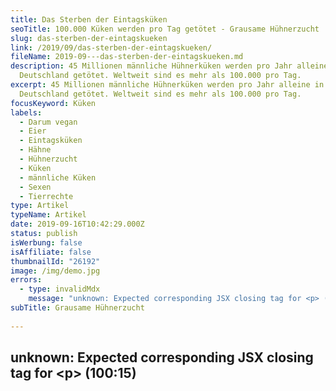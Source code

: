 ```yaml
---
title: Das Sterben der Eintagsküken
seoTitle: 100.000 Küken werden pro Tag getötet - Grausame Hühnerzucht
slug: das-sterben-der-eintagskueken
link: /2019/09/das-sterben-der-eintagskueken/
fileName: 2019-09---das-sterben-der-eintagskueken.md
description: 45 Millionen männliche Hühnerküken werden pro Jahr alleine in
  Deutschland getötet. Weltweit sind es mehr als 100.000 pro Tag.
excerpt: 45 Millionen männliche Hühnerküken werden pro Jahr alleine in
  Deutschland getötet. Weltweit sind es mehr als 100.000 pro Tag.
focusKeyword: Küken
labels:
  - Darum vegan
  - Eier
  - Eintagsküken
  - Hähne
  - Hühnerzucht
  - Küken
  - männliche Küken
  - Sexen
  - Tierrechte
type: Artikel
typeName: Artikel
date: 2019-09-16T10:42:29.000Z
status: publish
isWerbung: false
isAffiliate: false
thumbnailId: "26192"
image: /img/demo.jpg
errors:
  - type: invalidMdx
    message: "unknown: Expected corresponding JSX closing tag for <p> (100:15)"
subTitle: Grausame Hühnerzucht
  
---
```


## unknown: Expected corresponding JSX closing tag for &lt;p> (100:15)

<!--
**45 Millionen männliche Hühnerküken werden pro Jahr alleine in Deutschland
getötet. Weltweit sind es mehr als 100.000 pro Tag.**

Die Küken werden bei lebendigem Leib geschreddert oder vergast, weil sie für die
Züchter keinen Wert haben. Sie können weder Eier legen noch weisen sie das
schnelle Wachstum der Mastrassen auf.

Durch den Kauf von Eiern und Produkten, in denen Eier verarbeitet sind,
unterstützt man die grausame Praxis. Das Massentöten von Eintagsküken ist eine
drastische Folge der gewinnfixierten Arbeitsweise des Systems.

## Tiere dürfen nicht "ohne vernünftigen Grund" gequält oder getötet werden

![kueken-timo-stammberger-albert-schweitzer-stiftung](http://cardamonchai.com/wp-content/uploads/2019/09/kueken-timo-stammberger-albert-schweitzer-stiftung-400x266.jpg "Foto: Timo Stammberger / Albert Schweitzer Stiftung für unsere Mitwelt")

Das Bundesverwaltungsgericht in Leipzig entschied am 13. Juni 2019, dass die
wirtschaftlichen Interessen der Hühnerzuchtbetriebe keinen "vernünftigen Grund"
darstellen, männliche Küken zu töten.

Laut Tierschutzgesetz darf niemand Wirbeltiere "ohne vernünftigen Grund" quälen
oder töten. Bis zum Urteil war nicht klar, was genau als "vernünftiger Grund" zu
werten ist. Die Veterinärämter in Nordrhein-Westfalen wurden 2013 dazu
angewiesen, das Töten männlicher Küken per Ordnungsverfügung zu untersagen.

Zwei Brütereien klagten gegen dieses Verbot. Das Oberverwaltungsgericht Münster
und das Verwaltungsgericht Minden gaben den Züchtern in erster Instanz in dem
Punkt, ihre wirtschaftlichen Interessen seinen ein "vernünftiger Grund" recht.
Durch die Entscheidung des Bundesverwaltungsgerichts in Leipzig wurde das nun
hinfällig.

Die Bundesrichter erlauben den Züchtern, nur noch so lange männliche Küken zu
töten, bis es eine Möglichkeit gibt, das Geschlecht eines Kükens bereits im Ei
zu bestimmen. Das Gericht setzte keine konkrete zeitliche Frist fest. Auch die
sofortige Einstellung des Tötens wurde nicht beschlossen.

## Küken werden weiter geschreddert

![kueken-timo-stammberger-albert-schweitzer-stiftung](http://cardamonchai.com/wp-content/uploads/2019/09/kueken-timo-stammberger-albert-schweitzer-stiftung-1-400x266.jpg "Foto: Timo Stammberger / Albert Schweitzer Stiftung für unsere Mitwelt")

Das Bundeslandwirtschaftsministerium befindet sich jetzt unter dem Druck, auf
Dauer eine Lösung finden zu müssen. Bis diese da ist, agieren die Züchter jedoch
wie gewohnt.

Die Grünen forderten im Anschluss an das Urteil eine Verschärfung der Gesetze.
Grünen-Fraktionschefin Kathrin Göring-Eckhardt sagte gegenüber den Zeitungen des
Redaktionsnetzwerks Deutschland, das Gerichtsurteil müsse von der
Bundesregierung als Anlass dazu gesehen werden, sich aus der Umklammerung der
Agrarlobby zu befreien. Bundeslandwirtschaftministerin Klöckler müsse umgehend
ein Gesetz gegen das Töten von Küken vorlegen. [<sup>1</sup>](#1)

### Am 12. Juni erging beim Bundesverwaltungsgericht in Leipzig folgendes Urteil:

> "Das massenhafte Töten männlicher Küken in der Legehennenzucht gilt vorerst
> noch als rechtmäßig. Bis zur Einführung von alternativen Verfahren zur
> Geschlechtsbestimmung im Hühnerei dürfen Brutbetriebe männliche Küken weiter
> töten." (BVerwG 3 C 28.16 und 3 C 29.6) [<sup>2</sup>](#2)

Das Gericht sah keine Möglichkeit, die Tötungen sofort zu untersagen. Die
übliche Praxis sei von einer damaligen Vorstellungen entsprechenden geringeren
Gewichtung des Tierschutzes viele Jahre einfach hingenommen worden, hieß es.

Zwar freuen sich einige Gegner der Tötungspraxis in der Hühnerzucht über das
Urteil, eine wirkliche Besserung für die Tiere wird jedoch erst eintreten, wenn
eine Möglichkeit zu Geschlechtsbestimmung im Ei möglich wird. Bis zu diesem
Zeitpunkt werden noch zahlreiche Eintagsküken ihr Leben lassen.

## Zweifelhafte Entwicklungen

![kueken-timo-stammberger-albert-schweitzer-stiftung 2](http://cardamonchai.com/wp-content/uploads/2019/09/kueken-timo-stammberger-albert-schweitzer-stiftung-2-400x266.jpg "Foto: Timo Stammberger / Albert Schweitzer Stiftung für unsere Mitwelt")

Neben den Forschungen zur Geschlechtsbestimmung vor dem Schlüpfen beschäftigen
sich Wissenschaftler unter anderem auch mit dem sogenannten "Zweitnutzungshuhn".
Das Versuchsgut Frankenforst der Uni Bonn verspricht sich davon eine
"tierwohlfreundlichere" und "zukunftsfährigere" Tierhaltung (WDR berichtete
[<sup>4</sup>](#4) ). Die Legehennen sollen bei dieser neuen Form der Zucht
"genügend" Eier legen, während die männlichen Küken für die Fleischgewinnung
genutzt werden. Nordrhein-Westfalen soll für das Projekt als Modellregion
fungieren.

Die Supermarktkette Norma [<sup>4</sup>](#4) startete erst kürzlich die Kampagne
"Wer Huhn sagt, muss auch Hahn sagen". Im Rahmen der Aktion werden in
Baden-Württhemberg Eier mit einer roten Banderole auf dem Karten zu einem
höheren Preis verkauft. Das eingenommene Geld soll jungen Hähnen zugutekommen,
die ihr Leben dann in Ställen sowie in Freilandhaltung verbringen sollen.

## Wir müssen uns für die Tiere stark machen

Einige dieser Aktionen sind zweifelhaft, andere der sprichwörtliche Tropfen auf
den heißen Stein. Es ist sicher, dass ein hieb- und stichfestes Gesetz hermuss.
Und zwar so schnell wie möglich. Solange Menschen weiter Eier und Hühnerfleisch
zu sich nehmen und nicht flächendeckend aus ethischen Gründen darauf verzichten,
sind diese kleinen Schritte mehr als wichtig. Alles, was dabei hilft, das Leid
der "Nutztiere" so gering wie möglich zu halten sollte getan werden.

Tierschutzorganisationen wie die Albert Schweitzer Stiftung für unsere Mitwelt
[<sup>5</sup>](#5) und PETA [<sup>6</sup>](#6) machen sich für die Tiere stark
und machen auf Missstände, wie die in der Hühnerzucht, aufmerksam. Wer etwas
bewirken möchte, unterstützt ihre Petitionen, geht für die Rechte der Tiere auf
die Straße und spendet für den Tierschutz.

<blockquote>
## Der Begriff "Eintagsküken"
Küken, die nicht älter als einen Tag alt sind (werden), werden "Eintagsküken" genannt.

Hühnerküken benötigen nicht sofort nach dem Schlüpfen Nahrung. Der Dottersack
versorgt sie für diese Zeit mit der notwendigen Energie. Die Züchter machen sich
das zunutze und sortieren, untersuchen, sortieren, impfen und transportieren die
jungen Tiere während des ersten Tages.

Die Plastikkisten, in denen die Küken im Anschluss an die künstliche Bebrütung
ausgeschlüpft sind, werden auf lange Förderbänder geleert und das Sortieren
beginnt. Wer aussortiert wird, überlebt den zweiten Tag nicht. Zunächst werden
die schwächeren und kränklichen aussortiert, im Anschluss erfolgt das sogenannte
"Sexen".

Die Arbeiter greifen sich die Küken nach und nach vom Band und nehmen sie in
Augenschein. Sind sie weiblich, kommen sie zum Transport in eine weitere Kiste,
die verschlossen wird, sind sie männlich, werden sie vergast oder
geschreddert.</blockquote>

<iframe src="https://www.youtube.com/embed/NZHJr6-vRKY" width="560" height="315" frameborder="0" allowfullscreen="allowfullscreen"></iframe>

**Fußnoten / Quellen:**

- <ul>     <li id="1">[1]  [Pressemitteilung der Albert Schweitzer Stiftung vom 13.06.2019](https://albert-schweitzer-stiftung.de/aktuell/urteil-zum-kuekentoeten-erfolg-fuer-den-tierschutz)
- [2][pressemitteilung vom bundesverwaltungsgericht zum urteil bverwg 3 c 28.16 und 3 c 29.6 am 13.06.2019](https://www.bverwg.de/pm/2019/47)
- [3][wdr](https://www1.wdr.de/nachrichten/rheinland/nutztierhaltung-nrw-100.html)
- [4][norma](https://www.presseportal.de/pm/62097/4363476 target=)
- [5][albert schweitzer stifung](https://albert-schweitzer-stiftung.de/aktuell/urteil-zum-kuekentoeten-erfolg-fuer-den-tierschutz)
- [6][peta](https://www.peta.de/eier)
- [7][foodwatch](https://www.foodwatch.org/de/newsletter/2019/das-ist-der-blanke-hohn/?L=0)
</li>
</ul>

**Fotos:** [Timo Stammberger](https://www.timostammberger.com/) /
[Albert Schweitzer Stiftung für unsere Mitwelt](https://albert-schweitzer-stiftung.de/)

-->

  